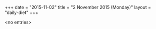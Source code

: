 +++
date = "2015-11-02"
title = "2 November 2015 (Monday)"
layout = "daily-diet"
+++


\<no entries\>
